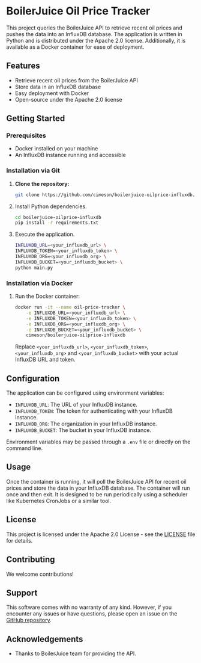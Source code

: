# BoilerJuice Oil Price Tracker

This project queries the BoilerJuice API to retrieve recent oil prices and
pushes the data into an InfluxDB database. The application is written in Python
and is distributed under the Apache 2.0 license. Additionally, it is available
as a Docker container for ease of deployment.

## Features

- Retrieve recent oil prices from the BoilerJuice API
- Store data in an InfluxDB database
- Easy deployment with Docker
- Open-source under the Apache 2.0 license

## Getting Started

### Prerequisites

- Docker installed on your machine
- An InfluxDB instance running and accessible

### Installation via Git

1. **Clone the repository:**

   ```sh
   git clone https://github.com/cimeson/boilerjuice-oilprice-influxdb.git
   ```

2. Install Python dependencies.

   ```sh
   cd boilerjuice-oilprice-influxdb
   pip install -r requirements.txt
   ```

3. Execute the application.

   ```sh
   INFLUXDB_URL=<your_influxdb_url> \
   INFLUXDB_TOKEN=<your_influxdb_token> \
   INFLUXDB_ORG=<your_influxdb_org> \
   INFLUXDB_BUCKET=<your_influxdb_bucket> \
   python main.py
   ```

### Installation via Docker

1. Run the Docker container:

   ```sh
   docker run -it --name oil-price-tracker \
       -e INFLUXDB_URL=<your_influxdb_url> \
       -e INFLUXDB_TOKEN=<your_influxdb_token> \
       -e INFLUXDB_ORG=<your_influxdb_org> \
       -e INFLUXDB_BUCKET=<your_influxdb_bucket> \
       cimeson/boilerjuice-oilprice-influxdb
   ```

   Replace `<your_influxdb_url>`, `<your_influxdb_token>`,
   `<your_influxdb_org>` and `<your_influxdb_bucket>` with your actual InfluxDB
   URL and token.

## Configuration

The application can be configured using environment variables:

- `INFLUXDB_URL`: The URL of your InfluxDB instance.
- `INFLUXDB_TOKEN`: The token for authenticating with your InfluxDB instance.
- `INFLUXDB_ORG`: The organization in your InfluxDB instance.
- `INFLUXDB_BUCKET`: The bucket in your InfluxDB instance.

Environment variables may be passed through a `.env` file or directly on the
command line.

## Usage

Once the container is running, it will poll the BoilerJuice API for recent oil
prices and store the data in your InfluxDB database. The container will run once
and then exit. It is designed to be run periodically using a scheduler like
Kubernetes CronJobs or a similar tool.

## License

This project is licensed under the Apache 2.0 License - see the
[LICENSE](LICENSE) file for details.

## Contributing

We welcome contributions!

## Support

This software comes with no warranty of any kind. However, if you encounter any
issues or have questions, please open an issue on the [GitHub
repository](https://github.com/cimeson/boilerjuice-oilprice-influxdb/issues).

## Acknowledgements

- Thanks to BoilerJuice team for providing the API.
